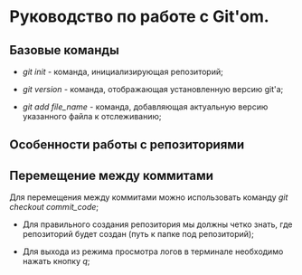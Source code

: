 # Руководство по работе с Git'om.

## Базовые команды

* *git init* - команда, инициализирующая репозиторий;

* *git version* - команда, отображающая установленную версию git'a;

* *git add file_name* - команда, добавляющая актуальную версию указанного файла к отслеживанию; 

## Особенности работы с репозиториями

## Перемещение между коммитами

Для перемещения между коммитами можно использовать команду *git checkout commit_code*;
* Для правильного создания репозитория мы должны четко знать, где репозиторий будет создан (путь к папке под репозиторий);

* Для выхода из режима просмотра логов в терминале необходимо нажать кнопку *q*;
